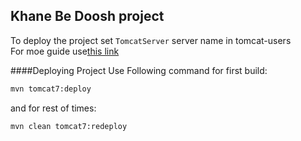 Khane Be Doosh project
---
To deploy the project set `TomcatServer` server name in tomcat-users <br>
For moe guide use[this link](https://www.mkyong.com/maven/how-to-deploy-maven-based-war-file-to-tomcat/)<br>


####Deploying Project
Use Following command for first build:
```bash
mvn tomcat7:deploy
```

and for rest of times:
```bash
mvn clean tomcat7:redeploy
```
